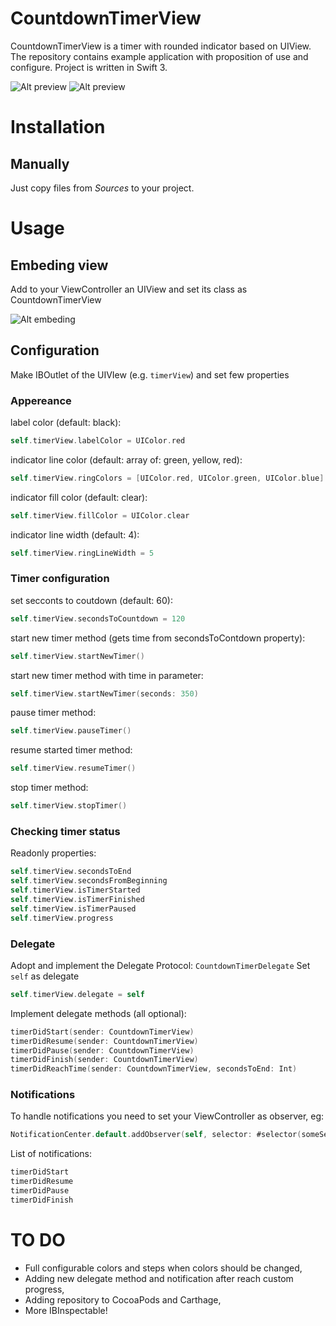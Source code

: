 # CountdownTimerView

CountdownTimerView is a timer with rounded indicator based on UIView.
The repository contains example application with proposition of use and configure.
Project is written in Swift 3.

![Alt preview](http://i.imgur.com/OqMvYXI.png)
![Alt preview](http://i.imgur.com/ZTTV7CD.gif)

# Installation

## Manually

Just copy files from <i>Sources</i> to your project.

# Usage

## Embeding view

Add to your ViewController an UIView and set its class as CountdownTimerView

![Alt embeding](http://i.imgur.com/PPceWX8.gif)

## Configuration

Make IBOutlet of the UIVIew (e.g. ``` timerView ```) and set few properties

### Appereance

label color (default: black):
``` Swift
self.timerView.labelColor = UIColor.red
```

indicator line color (default: array of: green, yellow, red):
``` Swift
self.timerView.ringColors = [UIColor.red, UIColor.green, UIColor.blue]
```

indicator fill color (default: clear):
``` Swift
self.timerView.fillColor = UIColor.clear
```

indicator line width (default: 4):
``` Swift
self.timerView.ringLineWidth = 5
```

### Timer configuration

set secconts to coutdown (default: 60):
``` Swift
self.timerView.secondsToCountdown = 120
```

start new timer method (gets time from secondsToContdown property):
``` Swift
self.timerView.startNewTimer()
```

start new timer method with time in parameter:
``` Swift
self.timerView.startNewTimer(seconds: 350)
```

pause timer method:
``` Swift
self.timerView.pauseTimer()
```

resume started timer method:
``` Swift
self.timerView.resumeTimer()
```

stop timer method:
``` Swift
self.timerView.stopTimer()
```

### Checking timer status

Readonly properties:
``` Swift
self.timerView.secondsToEnd
self.timerView.secondsFromBeginning
self.timerView.isTimerStarted
self.timerView.isTimerFinished
self.timerView.isTimerPaused
self.timerView.progress
```

### Delegate
Adopt and implement the Delegate Protocol: ``` CountdownTimerDelegate ```
Set ``` self ``` as delegate
``` Swift
self.timerView.delegate = self
```
Implement delegate methods (all optional):
``` Swift
timerDidStart(sender: CountdownTimerView)
timerDidResume(sender: CountdownTimerView)
timerDidPause(sender: CountdownTimerView)
timerDidFinish(sender: CountdownTimerView)
timerDidReachTime(sender: CountdownTimerView, secondsToEnd: Int)
```

### Notifications
To handle notifications you need to set your ViewController as observer, eg:
``` Swift
NotificationCenter.default.addObserver(self, selector: #selector(someSelector), name: NSNotification.Name.TimerDidStart, object: nil)
```
List of notifications:
``` Swift
timerDidStart
timerDidResume
timerDidPause
timerDidFinish
```

# TO DO
<ul>
<li>Full configurable colors and steps when colors should be changed,</li>
<li>Adding new delegate method and notification after reach custom progress,</li>
<li>Adding repository to CocoaPods and Carthage,</li>
<li>More IBInspectable!</li>
</ul>
